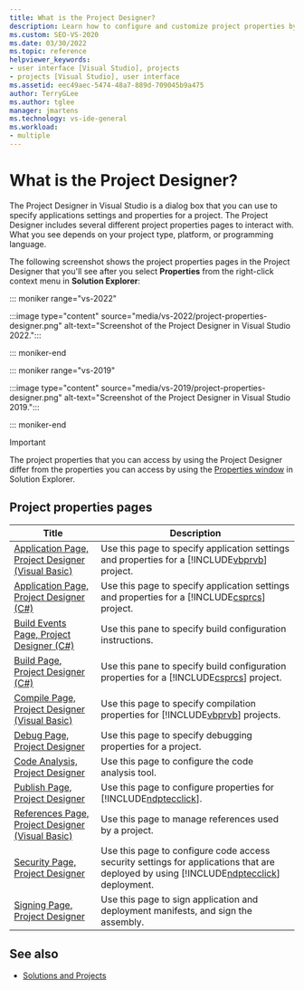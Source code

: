 ```yaml
---
title: What is the Project Designer?
description: Learn how to configure and customize project properties by using the Project Designer.
ms.custom: SEO-VS-2020
ms.date: 03/30/2022
ms.topic: reference
helpviewer_keywords:
- user interface [Visual Studio], projects
- projects [Visual Studio], user interface
ms.assetid: eec49aec-5474-48a7-889d-709045b9a475
author: TerryGLee
ms.author: tglee
manager: jmartens
ms.technology: vs-ide-general
ms.workload:
- multiple
---
```

# What is the Project Designer?

The Project Designer in Visual Studio is a dialog box that you can use to specify applications settings and properties for a project. The Project Designer includes several different project properties pages to interact with. What you see depends on your project type, platform, or programming language.

The following screenshot shows the project properties pages in the Project Designer that you'll see after you select **Properties** from the right-click context menu in **Solution Explorer**:

::: moniker range="vs-2022"

:::image type="content" source="media/vs-2022/project-properties-designer.png" alt-text="Screenshot of the Project Designer in Visual Studio 2022.":::

::: moniker-end

::: moniker range="vs-2019"

:::image type="content" source="media/vs-2019/project-properties-designer.png" alt-text="Screenshot of the Project Designer in Visual Studio 2019.":::

::: moniker-end


> [!IMPORTANT]
> The project properties that you can access by using the Project Designer differ from the properties you can access by using the [Properties window](properties-window.md) in Solution Explorer.

## Project properties pages

| Title | Description |
| - | - |
| [Application Page, Project Designer (Visual Basic)](../../ide/reference/application-page-project-designer-visual-basic.md) | Use this page to specify application settings and properties for a [!INCLUDE[vbprvb](../../code-quality/includes/vbprvb_md.md)] project. |
| [Application Page, Project Designer (C#)](../../ide/reference/application-page-project-designer-csharp.md) | Use this page to specify application settings and properties for a [!INCLUDE[csprcs](../../data-tools/includes/csprcs_md.md)] project. |
| [Build Events Page, Project Designer (C#)](../../ide/reference/build-events-page-project-designer-csharp.md) | Use this pane to specify build configuration instructions. |
| [Build Page, Project Designer (C#)](../../ide/reference/build-page-project-designer-csharp.md) | Use this pane to specify build configuration properties for a [!INCLUDE[csprcs](../../data-tools/includes/csprcs_md.md)] project. |
| [Compile Page, Project Designer (Visual Basic)](../../ide/reference/compile-page-project-designer-visual-basic.md) | Use this page to specify compilation properties for [!INCLUDE[vbprvb](../../code-quality/includes/vbprvb_md.md)] projects. |
| [Debug Page, Project Designer](../../ide/reference/debug-page-project-designer.md) | Use this page to specify debugging properties for a project. |
| [Code Analysis, Project Designer](../../ide/reference/code-analysis-project-designer.md) | Use this page to configure the code analysis tool. |
| [Publish Page, Project Designer](../../ide/reference/publish-page-project-designer.md) | Use this page to configure properties for [!INCLUDE[ndptecclick](../../deployment/includes/ndptecclick_md.md)]. |
| [References Page, Project Designer (Visual Basic)](../../ide/reference/references-page-project-designer-visual-basic.md) | Use this page to manage references used by a project. |
| [Security Page, Project Designer](../../ide/reference/security-page-project-designer.md) | Use this page to configure code access security settings for applications that are deployed by using [!INCLUDE[ndptecclick](../../deployment/includes/ndptecclick_md.md)] deployment. |
| [Signing Page, Project Designer](../../ide/reference/signing-page-project-designer.md) | Use this page to sign application and deployment manifests, and sign the assembly. |

## See also

- [Solutions and Projects](../../ide/solutions-and-projects-in-visual-studio.md)
